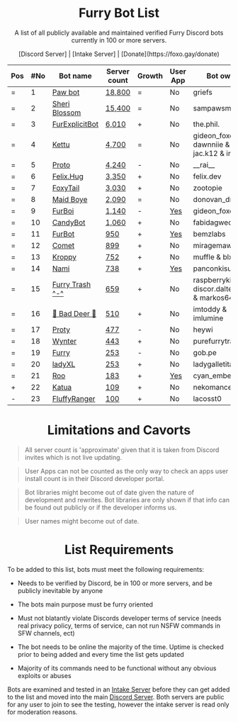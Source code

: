 <h1 align="center">Furry Bot List</h1>

<p align="center">A list of all publicly available and maintained verified Furry Discord bots currently in 100 or more servers. </p>

<p align="center"> [Discord Server] | [Intake Server] | [Donate](https://foxo.gay/donate) </p> 


| Pos | #No | Bot name | Server count | Growth | User App | Bot owner | Bot lib
| --- | --- | -------- | -------------| ----- | ----- | ----------- | ---------- |
| = | 1 | [Paw bot] | [18,800](https://discord.com/oauth2/authorize?client_id=663823539672973353&scope=applications.commands%20bot) | = | No | griefs | Custom
| = | 2 | [Sheri Blossom] | [15,400](https://discord.com/oauth2/authorize?client_id=911836896429232148&scope=applications.commands%20bot) | = | No | sampawsmith | Discord.py
| = | 3 | [FurExplicitBot] | [6,010](https://discord.com/oauth2/authorize?=&client_id=534828939198070824&scope=applications.commands%20bot) | + | No | the.phil. | Discord.js
| = | 4 | [Kettu] | [4,700](https://discord.com/oauth2/authorize?client_id=667131062941384757&scope=applications.commands%20bot) | = | No | gideon_foxo & dawnniie & jac.k12 & index.ts | Custom
| = | 5 | [Proto] | [4,240](https://discord.com/oauth2/authorize?client_id=724601984241369100&scope=applications.commands%20bot) | - | No | \_\_rai__ | Discord.net
| = | 6 | [Felix.Hug] | [3,350](https://discord.com/oauth2/authorize?client_id=950449870647492658&scope=applications.commands%20bot) | + | No | felix.dev | Discord.py
| = | 7 | [FoxyTail] | [3,030](https://discord.com/oauth2/authorize?client_id=716682147749953616&scope=applications.commands%20bot) | + | No | zootopie | Unknown
| = | 8 | [Maid Boye] | [2,090](https://discord.com/oauth2/authorize?client_id=879918811791388705&scope=applications.commands%20bot) | = | No | donovan_dmc | Eris
| = | 9 | [FurBoi] | [1,140](https://discord.com/oauth2/authorize?client_id=990695577547333734&scope=applications.commands%20bot) | - | [Yes](https://discord.com/oauth2/authorize?client_id=990695577547333734&scope=applications.commands&integration_type=1) | gideon_foxo | Discord.js
| = | 10 | [CandyBot] | [1,060](https://discord.com/oauth2/authorize?client_id=989439821380476990&scope=applications.commands%20bot) | + | No | fabidagwec | Unknown
| = | 11 | [FurBot] | [950](https://discord.com/oauth2/authorize?client_id=716259432878702633&scope=applications.commands%20bot) | + | [Yes](https://discord.com/oauth2/authorize?client_id=716259432878702633&scope=applications.commands&integration_type=1) | bemzlabs | Discord.py
| = | 12 | [Comet] | [899](https://discord.com/oauth2/authorize?client_id=678719240290828289&scope=applications.commands%20bot) | + | No | miragemaws | Unknown
| = | 13 | [Kroppy] | [752](https://discord.com/oauth2/authorize?client_id=875974356633788436&scope=applications.commands%20bot) | + | No | muffle & blxxded | NextCord 
| = | 14 | [Nami] | [738](https://discord.com/oauth2/authorize?client_id=747612596982513724&scope=applications.commands%20bot) | + | [Yes](https://discord.com/oauth2/authorize?client_id=747612596982513724&scope=applications.commands&integration_type=1) | panconkisu | Unknown
| = | 15 | [Furry Trash ^-^] | [659](https://discord.com/oauth2/authorize?client_id=417900655601254420&scope=applications.commands%20bot) | + | No | raspberrykitty1 & discor.dalternative & markos6439 | Discord.py
| = | 16 | [🐾 Bad Deer 🐾] | [510](https://discord.com/oauth2/authorize?client_id=879514717612310558&scope=applications.commands%20bot) | + | No | imtoddy & imlumine | BDScript & AOI.js
| = | 17 | [Proty] | [477](https://discord.com/oauth2/authorize?client_id=1169730126402039890&scope=applications.commands%20bot) | - | No | heywi | Unknown
| = | 18 | [Wynter] | [443](https://discord.com/oauth2/authorize?client_id=548269826020343809&scope=applications.commands%20bot) | + | No | purefurrytrash | Discord.js
| = | 19 | [Furry] | [253](https://discord.com/oauth2/authorize?client_id=1256087992829739059&scope=applications.commands%20bot) | - | No | gob.pe | Discord.js
| = | 20 | [ladyXL] | [253](https://discord.com/oauth2/authorize?client_id=987571118690955294&scope=applications.commands%20bot) | + | No | ladygalletita | Discord.js
| = | 21 | [Roo] | [183](https://discord.com/oauth2/authorize?client_id=675609879083483136&scope=applications.commands%20bot) | + | [Yes](https://discord.com/oauth2/authorize?client_id=675609879083483136&scope=applications.commands&integration_type=1) | cyan_emberfox | Unknown
| + | 22 | [Katua] | [109](https://discord.com/oauth2/authorize?client_id=1251191594757914644&scope=applications.commands%20bot) | + | No | nekomancer0 | Unknown
| - | 23 | [FluffyRanger] | [100](https://discord.com/oauth2/authorize?client_id=1018122677526994964&scope=applications.commands%20bot) | + | No | lacosst0 | Pycord



<h1 align="center">Limitations and Cavorts</h1>

> All server count is 'approximate' given that it is taken from Discord invites which is not live updating.

> User Apps can not be counted as the only way to check an apps user install count is in their Discord developer portal.

> Bot libraries might become out of date given the nature of development and rewrites. Bot libraries are only shown if that info can be found out publicly or if the developer informs us.

> User names might become out of date.

<h1 align="center">List Requirements</h1>

To be added to this list, bots must meet the following requirements:

- Needs to be verified by Discord, be in 100 or more servers, and be publicly inevitable by anyone

- The bots main purpose must be furry oriented

- Must not blatantly violate Discords developer terms of service (needs real privacy policy, terms of service, can not run NSFW commands in SFW channels, ect)

- The bot needs to be online the majority of the time. Uptime is checked prior to being added and every time the list gets updated

- Majority of its commands need to be functional without any obvious exploits or abuses

Bots are examined and tested in an [Intake Server] before they can get added to the list and moved into the main [Discord Server]. Both servers are public for any user to join to see the testing, however the intake server is read only for moderation reasons.


<!-- Markdown Links -->

[Discord Server]:https://discord.gg/c4q5GMN2n4
[Intake Server]:https://discord.gg/dTKfYRmk4W

[Sheri Blossom]:https://discord.bots.gg/bots/911836896429232148
[Paw bot]:https://discord.bots.gg/bots/663823539672973353
[Kettu]:https://discord.bots.gg/bots/667131062941384757
[Nyx]:https://discord.com/application-directory/600206352916414464
[FurExplicitBot]:https://discord.bots.gg/bots/534828939198070824
[Proto]:https://discord.bots.gg/bots/724601984241369100
[Maid Boye]:https://top.gg/bot/879918811791388705
[Nami]:https://top.gg/bot/747612596982513724
[OwO Bot]:https://top.gg/bot/517201738646945803
[Furry Trash ^-^]:https://top.gg/bot/417900655601254420
[BOOPER]:https://discord.bots.gg/bots/759083323275608096
[Frostbyte]:https://top.gg/bot/732233716604076075
[FurBot]:https://top.gg/bot/716259432878702633
[Felix.Hug]:https://top.gg/bot/950449870647492658
[Wynter]:https://discords.com/bots/bot/548269826020343809
[KitsuneBot]:https://discord.bots.gg/bots/738229595626668102
[ProtoByte]:https://top.gg/bot/877347193328111666
[EPRO]:https://top.gg/bot/823554361397215294
[KarinaTwo]:https://top.gg/bot/793530706319114261
[HavenBot]:https://top.gg/bot/688494367807111234
[Skyyo]:https://discord.bots.gg/bots/877928677109817404
[Protogenchik]:https://discords.com/bots/bot/890645772557746206
[FurBoi]:https://top.gg/bot/990695577547333734
[🐾 Bad Deer 🐾]:https://top.gg/bot/879514717612310558
[Mr. Zorua]:https://top.gg/bot/735733344494682124
[Comet]:https://discord.com/users/678719240290828289
[Isi_AvaliBot]:https://top.gg/bot/876515016143147110
[Kroppy]:https://top.gg/bot/875974356633788436
[Colin]:https://discord-botlist.eu/bots/956589806622756894
[Roo]:https://discordbotlist.com/bots/roo-bot
[ladyXL]:https://top.gg/bot/987571118690955294
[CandyBot]:https://top.gg/bot/989439821380476990
[FluffyRanger]:https://discordbotlist.com/bots/fluffyranger
[Felix.AI]:https://discord.com/application-directory/1139632229044199444
[Artifacts]:https://top.gg/user/2368333624209309696
[FluffBoost]:https://discord.com/application-directory/1152416549261561856
[FoxyTail]:https://top.gg/bot/716682147749953616
[Furry]:https://discord.com/application-directory/1256087992829739059
[Katua]:https://discord.com/application-directory/1251191594757914644
[Proty]:https://top.gg/bot/1169730126402039890
